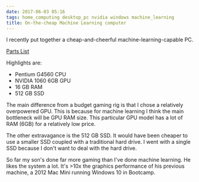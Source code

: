 ```yaml
---
date: 2017-06-03 05:16
tags: home_computing desktop_pc nvidia windows machine_learning
title: On-the-cheap Machine Learning computer
---
```


I recently put together a cheap-and-cheerful machine-learning-capable PC.

[Parts List](https://pcpartpicker.com/list/wwyQ2R)

Highlights are:

* Pentium G4560 CPU
* NVIDIA 1060 6GB GPU
* 16 GB RAM
* 512 GB SSD

The main difference from a budget gaming rig is that I chose a relatively
overpowered GPU. This is because for machine learning I think the main
bottleneck will be GPU RAM size. This particular GPU model has a lot of RAM
(6GB) for a relatively low price.

The other extravagance is the 512 GB SSD. It would have been cheaper to use a
smaller SSD coupled with a traditional hard drive. I went with a single SSD
because I don't want to deal with the hard drive.

So far my son's done far more gaming than I've done machine learning. He likes
the system a lot. It's >10x the graphics performance of his previous machine,
a 2012 Mac Mini running Windows 10 in Bootcamp.
